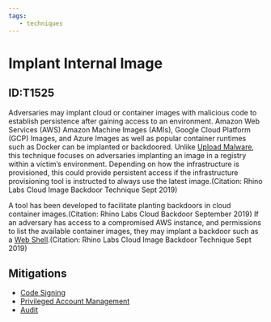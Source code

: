 ```yaml
---
tags:
   - techniques
---
```

# Implant Internal Image
## ID:T1525
Adversaries may implant cloud or container images with malicious code to establish persistence after gaining access to an environment. Amazon Web Services (AWS) Amazon Machine Images (AMIs), Google Cloud Platform (GCP) Images, and Azure Images as well as popular container runtimes such as Docker can be implanted or backdoored. Unlike [Upload Malware](techniques/T1608/001), this technique focuses on adversaries implanting an image in a registry within a victim’s environment. Depending on how the infrastructure is provisioned, this could provide persistent access if the infrastructure provisioning tool is instructed to always use the latest image.(Citation: Rhino Labs Cloud Image Backdoor Technique Sept 2019)

A tool has been developed to facilitate planting backdoors in cloud container images.(Citation: Rhino Labs Cloud Backdoor September 2019) If an adversary has access to a compromised AWS instance, and permissions to list the available container images, they may implant a backdoor such as a [Web Shell](techniques/T1505/003).(Citation: Rhino Labs Cloud Image Backdoor Technique Sept 2019)
## Mitigations
* [Code Signing](mitigations/M1045)
* [Privileged Account Management](mitigations/M1026)
* [Audit](mitigations/M1047)
